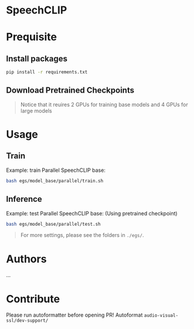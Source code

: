 # SpeechCLIP


# Prequisite

## Install packages
```bash
pip install -r requirements.txt
```

## Download Pretrained Checkpoints



> Notice that it reuires 2 GPUs for training base models and 4 GPUs for large models

# Usage

## Train

Example: train Parallel SpeechCLIP base:

```bash
bash egs/model_base/parallel/train.sh
```

## Inference

Example: test Parallel SpeechCLIP base:
(Using pretrained checkpoint)
```bash
bash egs/model_base/parallel/test.sh
```

> For more settings, please see the folders in `./egs/`.

# Authors

...

# Contribute
Please run autoformatter before opening PR!
Autoformat `audio-visual-ssl/dev-support/`
